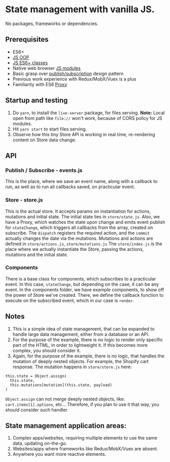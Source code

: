 # State management with vanilla JS.
No packages, frameworks or dependencies.

## Prerequisites
- ES6+
- [JS OOP](https://developer.mozilla.org/en-US/docs/Learn/JavaScript/Objects/Object-oriented_JS)
- [JS ES6+ classes](https://developer.mozilla.org/en-US/docs/Web/JavaScript/Reference/Classes)
- Native web browser [JS modules](https://developer.mozilla.org/en-US/docs/Web/JavaScript/Guide/Modules)
- Basic grasp over [publish/subscription](https://docs.microsoft.com/en-us/azure/architecture/patterns/publisher-subscriber) design pattern
- Previous work experience with Redux/MobX/Vuex is a plus
- Familiarity with ES6 [Proxy](https://developer.mozilla.org/en-US/docs/Web/JavaScript/Reference/Global_Objects/Proxy)

## Startup and testing
1. Do `yarn`, to install the `live-server` package, for files serving.
**Note:** Local open from path like `file://` won't work, because of CORS policy for JS modules.
2. Hit `yarn start` to start files serving.
3. Observe how this tiny Store API is working in real time, re-rendering content on Store data change.

## API
### Publish / Subscribe - events.js
This is the place, where we save an event name, along with a callback to run, as well as to run all callbacks saved, on practicular event.

### Store - store.js
This is the actual store. It accepts params on instantiation for actions, mutations and initial state.
The initial state lies in `store/state.js`.
Also, we have a Proxy, which watches the state upon change and emits event publish for `stateChange`, which triggers all callbacks from the array, created on subscribe.
The `dispatch` registers the required action, and the `commit` actually changes the date via the mutations.
Mutations and actions are defined in `store/actions.js`, `store/mutations.js`
The `store/index.js` is the place where we actually instantiate the Store, passing the actions, mutations and the initial state.

### Components
There is a base class for components, which subscribes to a practicular event. In this case, `stateChange`, but depending on the case, it can be any event.
In the components folder, we have example components, to show off the power of Store we've created. There, we define the callback function to execute on the subscribed event, which in our case is `render`.

## Notes
1. This is a simple idea of state management, that can be expanded to handle large data management, either from a database or an API.
2. For the purpose of the example, there is no logic to render only specific part of the HTML, in order to lightweight it. If this becomes more complex, you should consider it.
3. Again, for the purpose of the example, there is no logic, that handles the mutation of deeply nested objects. For example, the Shopify cart response. The mutation happens in `store/store.js` here:
```
this.state = Object.assign(
  this.state,
  this.mutations[mutation](this.state, payload)
)
```
`Object.assign` can not merge deeply nested objects, like: `cart.items[1].options`, etc...
Therefore, if you plan to use it that way, you should consider such handler.

## State management application areas:
1. Complex apps/websites, requiring multiple elements to use the same data, updating on-the-go.
2. Websites/apps where frameworks like Redux/MobX/Vuex are absent.
3. Anywhere you want more reactive elements.
